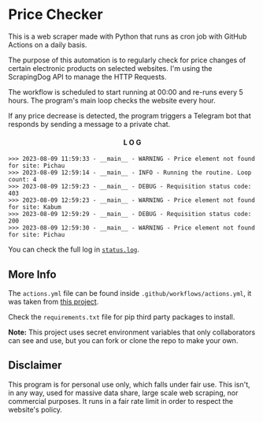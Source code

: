 # Price Checker
This is a web scraper made with Python that runs as cron job with GitHub Actions on a daily basis.

The purpose of this automation is to regularly check for price changes of certain electronic products on selected websites. I'm using the ScrapingDog API to manage the HTTP Requests.

The workflow is scheduled to start running at 00:00 and re-runs every 5 hours. The program's main loop checks the website every hour.

If any price decrease is detected, the program triggers a Telegram bot that responds by sending a message to a private chat.

<div align="center" >

#### L O G

</div>

```
>>> 2023-08-09 11:59:33 - __main__ - WARNING - Price element not found for site: Pichau
>>> 2023-08-09 12:59:14 - __main__ - INFO - Running the routine. Loop count: 4
>>> 2023-08-09 12:59:23 - __main__ - DEBUG - Requisition status code: 403
>>> 2023-08-09 12:59:23 - __main__ - WARNING - Price element not found for site: Kabum
>>> 2023-08-09 12:59:29 - __main__ - DEBUG - Requisition status code: 200
>>> 2023-08-09 12:59:30 - __main__ - WARNING - Price element not found for site: Pichau
```

You can check the full log in [`status.log`](./status.log).

## More Info

The `actions.yml` file can be found inside `.github/workflows/actions.yml`, it was taken from [this project](https://github.com/patrickloeber/python-github-action-template).

Check the `requirements.txt` file for pip third party packages to install.

<strong>Note:</strong> This project uses secret environment variables that only collaborators can see and use, but you can fork or clone the repo to make your own. 

## Disclaimer
This program is for personal use only, which falls under fair use. This isn't, in any way, used for massive data share, large scale web scraping, nor commercial purposes. It runs in a fair rate limit in order to respect the website's policy.